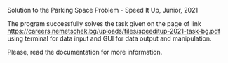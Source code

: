 Solution to the Parking Space Problem - Speed It Up, Junior, 2021

The program successfully solves the task given on the page of link https://careers.nemetschek.bg/uploads/files/speeditup-2021-task-bg.pdf
using terminal for data input and GUI for data output and manipulation.

Please, read the documentation for more information.